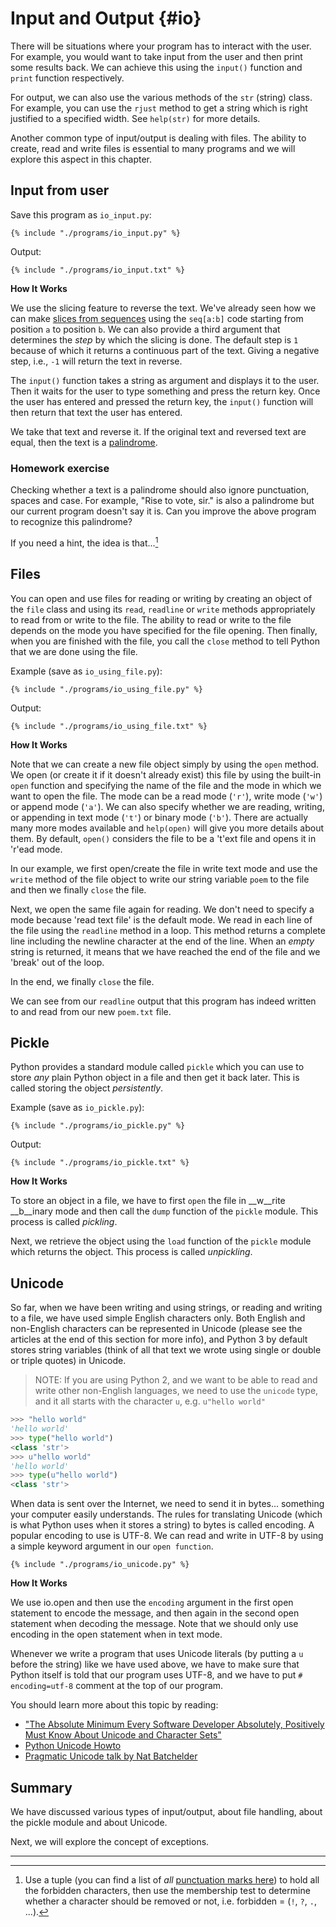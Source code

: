 # Input and Output {#io}

There will be situations where your program has to interact with the user. For example, you would want to take input from the user and then print some results back. We can achieve this using the `input()` function and `print` function respectively.

For output, we can also use the various methods of the `str` (string) class. For example, you can use the `rjust` method to get a string which is right justified to a specified width. See `help(str)` for more details.

Another common type of input/output is dealing with files. The ability to create, read and write files is essential to many programs and we will explore this aspect in this chapter.

## Input from user

Save this program as `io_input.py`:

<pre><code class="lang-python">{% include "./programs/io_input.py" %}</code></pre>

Output:

<pre><code>{% include "./programs/io_input.txt" %}</code></pre>

**How It Works**

We use the slicing feature to reverse the text. We've already seen how we can make [slices from sequences](./data_structures.md#sequence) using the `seq[a:b]` code starting from position `a` to position `b`. We can also provide a third argument that determines the _step_ by which the slicing is done. The default step is `1` because of which it returns a continuous part of the text. Giving a negative step, i.e., `-1` will return the text in reverse.

The `input()` function takes a string as argument and displays it to the user. Then it waits for the user to type something and press the return key. Once the user has entered and pressed the return key, the `input()` function will then return that text the user has entered.

We take that text and reverse it. If the original text and reversed text are equal, then the text is a [palindrome](http://en.wiktionary.org/wiki/palindrome).

### Homework exercise

Checking whether a text is a palindrome should also ignore punctuation, spaces and case. For example, "Rise to vote, sir." is also a palindrome but our current program doesn't say it is. Can you improve the above program to recognize this palindrome?

If you need a hint, the idea is that...[^1]

## Files

You can open and use files for reading or writing by creating an object of the `file` class and using its `read`, `readline` or `write` methods appropriately to read from or write to the file. The ability to read or write to the file depends on the mode you have specified for the file opening. Then finally, when you are finished with the file, you call the `close` method to tell Python that we are done using the file.

Example (save as `io_using_file.py`):

<pre><code class="lang-python">{% include "./programs/io_using_file.py" %}</code></pre>

Output:

<pre><code>{% include "./programs/io_using_file.txt" %}</code></pre>

**How It Works**

Note that we can create a new file object simply by using the `open` method.  We open (or create it if it doesn't already exist) this file by using the built-in `open` function and specifying the name of the file and the mode in which we want to open the file. The mode can be a read mode (`'r'`), write mode (`'w'`) or append mode (`'a'`). We can also specify whether we are reading, writing, or appending in text mode (`'t'`) or binary mode (`'b'`). There are actually many more modes available and `help(open)` will give you more details about them. By default, `open()` considers the file to be a 't'ext file and opens it in 'r'ead mode.

In our example, we first open/create the file in write text mode and use the `write` method of the file object to write  our string variable `poem` to the file and then we finally `close` the file.

Next, we open the same file again for reading. We don't need to specify a mode because 'read text file' is the default mode. We read in each line of the file using the `readline` method in a loop. This method returns a complete line including the newline character at the end of the line. When an _empty_ string is returned, it means that we have reached the end of the file and we 'break' out of the loop.

In the end, we finally `close` the file.

We can see from our `readline` output that this program has indeed written to and read from our new `poem.txt` file.

## Pickle

Python provides a standard module called `pickle` which you can use to store _any_ plain Python object in a file and then get it back later. This is called storing the object *persistently*.

Example (save as `io_pickle.py`):

<pre><code class="lang-python">{% include "./programs/io_pickle.py" %}</code></pre>

Output:

<pre><code>{% include "./programs/io_pickle.txt" %}</code></pre>

**How It Works**

To store an object in a file, we have to first `open` the file in __w__rite __b__inary mode and then call the `dump` function of the `pickle` module. This process is called _pickling_.

Next, we retrieve the object using the `load` function of the `pickle` module which returns the object. This process is called _unpickling_.

## Unicode

So far, when we have been writing and using strings, or reading and writing to a file, we have used simple English characters only.  Both English and non-English characters can be represented in Unicode (please see the articles at the end of this section for more info), and Python 3 by default stores string variables (think of all that text we wrote using single or double or triple quotes) in Unicode.  

> NOTE: If you are using Python 2, and we want to be able to read and write other non-English languages, we need to use the `unicode` type, and it all starts with the character `u`, e.g. `u"hello world"`

```python
>>> "hello world"
'hello world'
>>> type("hello world")
<class 'str'>
>>> u"hello world"
'hello world'
>>> type(u"hello world")
<class 'str'>
```

When data is sent over the Internet, we need to send it in bytes... something your computer easily understands.  The rules for translating Unicode (which is what Python uses when it stores a string) to bytes is called encoding.  A popular encoding to use is UTF-8.  We can read and write in UTF-8 by using a simple keyword argument in our `open function`.

<pre><code class="lang-python">{% include "./programs/io_unicode.py" %}</code></pre>

**How It Works**

We use  io.open  and then use the `encoding` argument in the first open statement to encode the message, and then again in the second open statement when decoding the message.  Note that we should only use encoding in the open statement when in text mode.

Whenever we write a program that uses Unicode literals (by putting a `u` before the string) like we have used above, we have to make sure that Python itself is told that our program uses UTF-8, and we have to put  `# encoding=utf-8`  comment at the top of our program.  

You should learn more about this topic by reading:

- ["The Absolute Minimum Every Software Developer Absolutely, Positively Must Know About Unicode and Character Sets"](http://www.joelonsoftware.com/articles/Unicode.html)
- [Python Unicode Howto](http://docs.python.org/3/howto/unicode.html)
- [Pragmatic Unicode talk by Nat Batchelder](http://nedbatchelder.com/text/unipain.html)

## Summary

We have discussed various types of input/output, about file handling, about the pickle module and about Unicode.

Next, we will explore the concept of exceptions.

---

[^1]: Use a tuple (you can find a list of _all_ [punctuation marks here](http://grammar.ccc.commnet.edu/grammar/marks/marks.htm)) to hold all the forbidden characters, then use the membership test to determine whether a character should be removed or not, i.e. forbidden = (`!`, `?`, `.`, ...).
